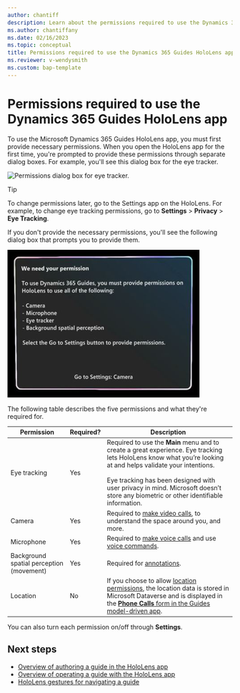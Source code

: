 ```yaml
---
author: chantiff
description: Learn about the permissions required to use the Dynamics 365 Guides HoloLens app
ms.author: chantiffany
ms.date: 02/16/2023
ms.topic: conceptual
title: Permissions required to use the Dynamics 365 Guides HoloLens app
ms.reviewer: v-wendysmith
ms.custom: bap-template
---
```


# Permissions required to use the Dynamics 365 Guides HoloLens app

To use the Microsoft Dynamics 365 Guides HoloLens app, you must first provide necessary permissions. When you open the HoloLens app for the first time, you're prompted to provide these permissions through separate dialog boxes. For example, you'll see this dialog box for the eye tracker.

![Permissions dialog box for eye tracker.](media/hololens-permissions-eye-tracker.PNG "Permissions dialog box for eye tracker")

> [!TIP]
> To change permissions later, go to the Settings app on the HoloLens. For example, to change eye tracking permissions, go to **Settings** > **Privacy** > **Eye Tracking**.

If you don't provide the necessary permissions, you'll see the following dialog box that prompts you to provide them.

![Guides permissions dialog box.](media/hololens-permissions.JPG "Guides permissions dialog box")

The following table describes the five permissions and what they're required for.  

|Permission|Required?|Description|
|----------------------|--------|---------------------------------------------------------|
|Eye tracking|Yes|Required to use the **Main** menu and to create a great experience. Eye tracking lets HoloLens know what you’re looking at and helps validate your intentions.<br><br>Eye tracking has been designed with user privacy in mind. Microsoft doesn’t store any biometric or other identifiable information.|
|Camera|Yes|Required to [make video calls](calling-start-call.md), to understand the space around you, and more.|
|Microphone|Yes|Required to [make voice calls](calling-start-call.md) and use [voice commands](voice-commands.md).|  
|Background spatial perception (movement)|Yes|Required for [annotations](calling-annotations.md).|
|Location|No|If you choose to allow [location permissions](/windows/uwp/packaging/app-capability-declarations), the location data is stored in Microsoft Dataverse and is displayed in the [**Phone Calls** form  in the Guides model-driven app](call-logging.md).|

You can also turn each permission on/off through **Settings**.

## Next steps

- [Overview of authoring a guide in the HoloLens app](hololens-app-overview.md)
- [Overview of operating a guide with the HoloLens app](operator-overview.md)
- [HoloLens gestures for navigating a guide](operator-gestures-HL2.md)
